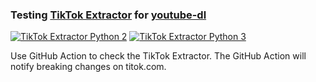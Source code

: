 ### Testing [TikTok Extractor](https://github.com/ytdl-org/youtube-dl/pull/22838) for [youtube-dl](https://github.com/ytdl-org/youtube-dl)

[![TikTok Extractor Python 2](https://github.com/skyme5/youtube-dl-tiktok-test/workflows/Python-2/badge.svg)](https://github.com/skyme5/youtube-dl-tiktok-test/actions?query=workflow%3A%22TikTok+Extractor%22)
[![TikTok Extractor Python 3](https://github.com/skyme5/youtube-dl-tiktok-test/workflows/Python-3/badge.svg)](https://github.com/skyme5/youtube-dl-tiktok-test/actions?query=workflow%3A%22TikTok+Extractor%22)

Use GitHub Action to check the TikTok Extractor. The GitHub Action will
notify breaking changes on titok.com.
